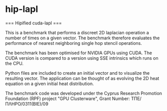 hip-lapl
==========

=== Hipified cuda-lapl ===

This is a benchmark that performs a discreet 2D laplacian operation a number of times on a given vector. The benchmark therefore evaluates the performance of nearest neighboring single hop stencil operations.

The benchmark has been optimised for NVIDIA GPUs using CUDA. The CUDA version is compared to a version using SSE intrinsics which runs on the CPU.

Python files are included to create an initial vector and to visualize the resulting vector. The application can be thought of as evolving the 2D heat equation on a given initial heat distribution.

The benchmark code was developed under the Cyprus Research Promotion Foundation (RPF) project "GPU Clusterware", Grant Number: ΤΠΕ/ΠΛΗΡΟ/0311(ΒΙΕ)/09
